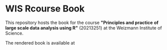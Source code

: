# WIS Rcourse Book


This repository hosts the book for the course **"Principles and practice**
**of large scale data analysis using R"** (20213251) at the Weizmann Institute
of Science.

The rendered book is available at 